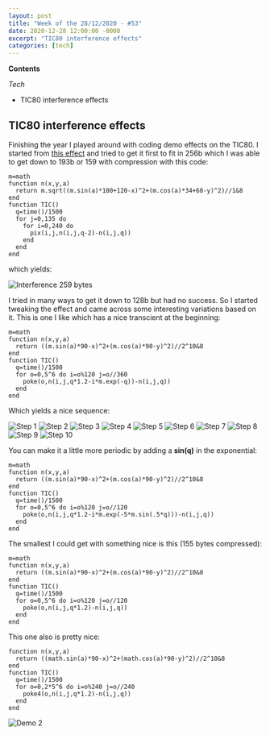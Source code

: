 ```yaml
---
layout: post
title: "Week of the 28/12/2020 - #53"
date: 2020-12-28 12:00:00 -0000
excerpt: "TIC80 interference effects"
categories: [tech]
---
```


**Contents**

*Tech*

- TIC80 interference effects

## TIC80 interference effects

Finishing the year I played around with coding demo effects on the TIC80. I started from [this effect](https://tic80.com/play?cart=1430) and tried to get it first to fit in 256b which I was able to get down to 193b or 159 with compression with this code:
```
m=math
function n(x,y,a)
  return m.sqrt((m.sin(a)*100+120-x)^2+(m.cos(a)*34+68-y)^2)//1&8
end
function TIC()
  q=time()/1500
  for j=0,135 do
    for i=0,240 do 
      pix(i,j,n(i,j,q-2)-n(i,j,q))
    end
  end
end
```
which yields:

![Interference 259 bytes](/assets/imgs/2020-12-28/interference-159b.png)

I tried in many ways to get it down to 128b but had no success. So I started tweaking the effect and came across some interesting variations based on it. This is one I like which has a nice transcient at the beginning:
```
m=math
function n(x,y,a)
  return ((m.sin(a)*90-x)^2+(m.cos(a)*90-y)^2)//2^10&8
end
function TIC()
  q=time()/1500
  for o=0,5^6 do i=o%120 j=o//360
    poke(o,n(i,j,q*1.2-i*m.exp(-q))-n(i,j,q))
  end
end
```
Which yields a nice sequence:

![Step 1](/assets/imgs/2020-12-28/1.png)
![Step 2](/assets/imgs/2020-12-28/2.png)
![Step 3](/assets/imgs/2020-12-28/3.png)
![Step 4](/assets/imgs/2020-12-28/4.png)
![Step 5](/assets/imgs/2020-12-28/5.png)
![Step 6](/assets/imgs/2020-12-28/6.png)
![Step 7](/assets/imgs/2020-12-28/7.png)
![Step 8](/assets/imgs/2020-12-28/8.png)
![Step 9](/assets/imgs/2020-12-28/9.png)
![Step 10](/assets/imgs/2020-12-28/10.png)

You can make it a little more periodic by adding a **sin(q)** in the exponential:

```
m=math
function n(x,y,a)
  return ((m.sin(a)*90-x)^2+(m.cos(a)*90-y)^2)//2^10&8
end
function TIC()
  q=time()/1500
  for o=0,5^6 do i=o%120 j=o//120
    poke(o,n(i,j,q*1.2-i*m.exp(-5*m.sin(.5*q)))-n(i,j,q))
  end
end
```

The smallest I could get with something nice is this (155 bytes compressed):
```
m=math
function n(x,y,a)
  return ((m.sin(a)*90-x)^2+(m.cos(a)*90-y)^2)//2^10&8
end
function TIC()
  q=time()/1500
  for o=0,5^6 do i=o%120 j=o//120
    poke(o,n(i,j,q*1.2)-n(i,j,q))
  end
end
```

This one also is pretty nice:
```
function n(x,y,a)
  return ((math.sin(a)*90-x)^2+(math.cos(a)*90-y)^2)//2^10&8
end
function TIC()
  q=time()/1500
  for o=0,2*5^6 do i=o%240 j=o//240
    poke4(o,n(i,j,q*1.2)-n(i,j,q))
  end
end
```
![Demo 2](/assets/imgs/2020-12-28/demo-2.gif)

